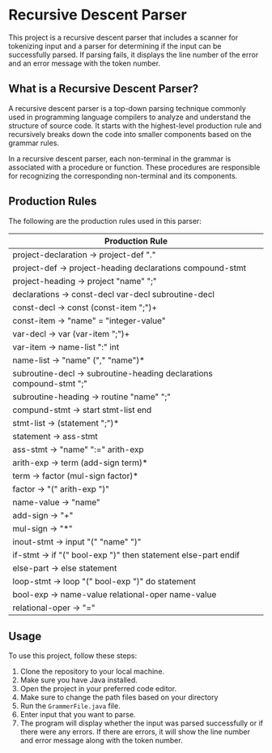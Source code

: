 # Recursive Descent Parser

This project is a recursive descent parser that includes a scanner for tokenizing input and a parser for determining if the input can be successfully parsed. If parsing fails, it displays the line number of the error and an error message with the token number.

## What is a Recursive Descent Parser?

A recursive descent parser is a top-down parsing technique commonly used in programming language compilers to analyze and understand the structure of source code. It starts with the highest-level production rule and recursively breaks down the code into smaller components based on the grammar rules.

In a recursive descent parser, each non-terminal in the grammar is associated with a procedure or function. These procedures are responsible for recognizing the corresponding non-terminal and its components.

## Production Rules

The following are the production rules used in this parser:
                                
| Production Rule
|----------------------------------------|
| project-declaration → project-def "."
| project-def → project-heading declarations compound-stmt
| project-heading → project "name" ";"
| declarations → const-decl var-decl subroutine-decl
| const-decl → const (const-item ";")+ | ε
| const-item → "name" = "integer-value"
| var-decl → var (var-item ";")+ | ε
| var-item → name-list ":" int
| name-list → "name" ("," "name")*
| subroutine-decl → subroutine-heading declarations compound-stmt ";" | ε
| subroutine-heading → routine "name" ";"
| compund-stmt → start stmt-list end
| stmt-list → (statement ";")*
| statement → ass-stmt | inout-stmt | if-stmt | loop-stmt | ε
| ass-stmt → "name" ":=" arith-exp
| arith-exp → term (add-sign term)*
| term → factor (mul-sign factor)*
| factor → "(" arith-exp ")" | name-value
| name-value → "name" | "integer-value"
| add-sign → "+" | "-"
| mul-sign → "*" | "/" | "%"
| inout-stmt → input "(" "name" ")" | output "(" name-value ")"
| if-stmt → if "(" bool-exp ")" then statement else-part endif 
| else-part → else statement | ε 
| loop-stmt → loop "(" bool-exp ")" do statement 
| bool-exp → name-value relational-oper name-value 
| relational-oper → "=" | "<>" | "<" | "<=" | ">" | ">=" 

## Usage

To use this project, follow these steps:

1. Clone the repository to your local machine.
2. Make sure you have Java installed.
3. Open the project in your preferred code editor.
4. Make sure to change the path files based on your directory 
5. Run the `GrammerFile.java` file.
6. Enter input that you want to parse.
7. The program will display whether the input was parsed successfully or if there were any errors. If there are errors, it will show the line number and error message along with the token number.
